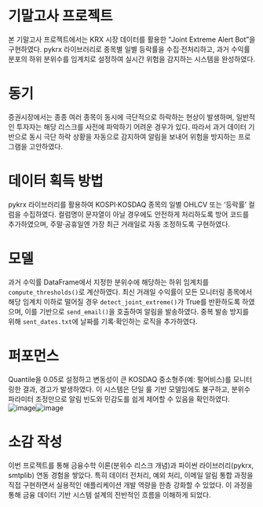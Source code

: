 # 기말고사 프로젝트  
본 기말고사 프로젝트에서는 KRX 시장 데이터를 활용한 “Joint Extreme Alert Bot”을 구현하였다. pykrx 라이브러리로 종목별 일별 등락률을 수집·전처리하고, 과거 수익률 분포의 하위 분위수를 임계치로 설정하여 실시간 위험을 감지하는 시스템을 완성하였다.

# 동기  
증권시장에서는 종종 여러 종목이 동시에 극단적으로 하락하는 현상이 발생하며, 일반적인 투자자는 해당 리스크를 사전에 파악하기 어려운 경우가 있다. 따라서 과거 데이터 기반으로 동시 극단 하락 상황을 자동으로 감지하여 알림을 보내어 위험을 방지하는 프로그램을 고안하였다.

# 데이터 획득 방법
pykrx 라이브러리를 활용하여 KOSPI·KOSDAQ 종목의 일별 OHLCV 또는 ‘등락률’ 컬럼을 수집하였다. 컬럼명이 문자열이 아닐 경우에도 안전하게 처리하도록 방어 코드를 추가하였으며, 주말·공휴일엔 가장 최근 거래일로 자동 조정하도록 구현하였다.

# 모델  
과거 수익률 DataFrame에서 지정한 분위수에 해당하는 하위 임계치를 `compute_thresholds()`로 계산하였다. 최신 거래일 수익률이 모든 모니터링 종목에서 해당 임계치 이하로 떨어질 경우 `detect_joint_extreme()`가 True를 반환하도록 하였으며, 이를 기반으로 `send_email()`을 호출하여 알림을 발송하였다. 중복 발송 방지를 위해 `sent_dates.txt`에 날짜를 기록·확인하는 로직을 추가하였다.

# 퍼포먼스  
Quantile을 0.05로 설정하고 변동성이 큰 KOSDAQ 중소형주(예: 펄어비스)를 모니터링한 결과, 경고가 발생하였다. 이 시스템은 단일 룰 기반 모델임에도 불구하고, 분위수 파라미터 조정만으로 알림 빈도와 민감도를 쉽게 제어할 수 있음을 확인하였다.
![image](https://github.com/user-attachments/assets/f2953bb3-11f1-40b4-ab5b-adc6f5b3d595)![image](https://github.com/user-attachments/assets/b569d48b-e805-446d-9c6a-e1854dc90410)



# 소감 작성  
이번 프로젝트를 통해 금융수학 이론(분위수 리스크 개념)과 파이썬 라이브러리(pykrx, smtplib) 연동 경험을 쌓았다. 특히 데이터 전처리, 예외 처리, 이메일 알림 통합 과정을 직접 구현하면서 실용적인 애플리케이션 개발 역량을 한층 강화할 수 있었다. 이 과정을 통해 금융 데이터 기반 시스템 설계의 전반적인 흐름을 이해하게 되었다.  
